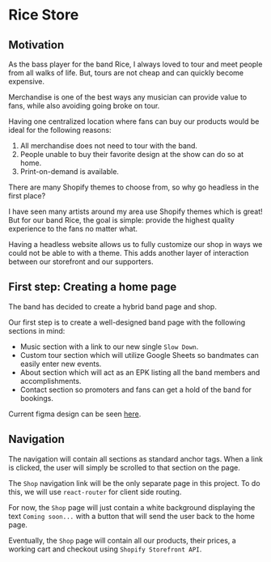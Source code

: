# Rice Store

## Motivation

As the bass player for the band Rice, I always loved to tour and meet people from all walks of life. But, tours are not cheap and can quickly become expensive.

Merchandise is one of the best ways any musician can provide value to fans, while also avoiding going broke on tour.

Having one centralized location where fans can buy our products would be ideal for the following reasons:

1. All merchandise does not need to tour with the band.
2. People unable to buy their favorite design at the show can do so at home.
3. Print-on-demand is available.

There are many Shopify themes to choose from, so why go headless in the first place?

I have seen many artists around my area use Shopify themes which is great! But for our band Rice, the goal is simple: provide the highest quality experience to the fans no matter what.

Having a headless website allows us to fully customize our shop in ways we could not be able to with a theme. This adds another layer of interaction between our storefront and our supporters.

## First step: Creating a home page

The band has decided to create a hybrid band page and shop.

Our first step is to create a well-designed band page with the following sections in mind:

- Music section with a link to our new single `Slow Down`.
- Custom tour section which will utilize Google Sheets so bandmates can easily enter new events.
- About section which will act as an EPK listing all the band members and accomplishments.
- Contact section so promoters and fans can get a hold of the band for bookings.

Current figma design can be seen [here](https://www.figma.com/design/WOcznoNGbjFjQNtNG3Y2D7/Rice-Merch-Shop?node-id=0-1&t=OSDyPijc4s2YYJMo-0).

## Navigation

The navigation will contain all sections as standard anchor tags. When a link is clicked, the user will simply be scrolled to that section on the page.

The `Shop` navigation link will be the only separate page in this project. To do this, we will use `react-router` for client side routing.

For now, the `Shop` page will just contain a white background displaying the text `Coming soon...` with a button that will send the user back to the home page.

Eventually, the `Shop` page will contain all our products, their prices, a working cart and checkout using `Shopify Storefront API`.
